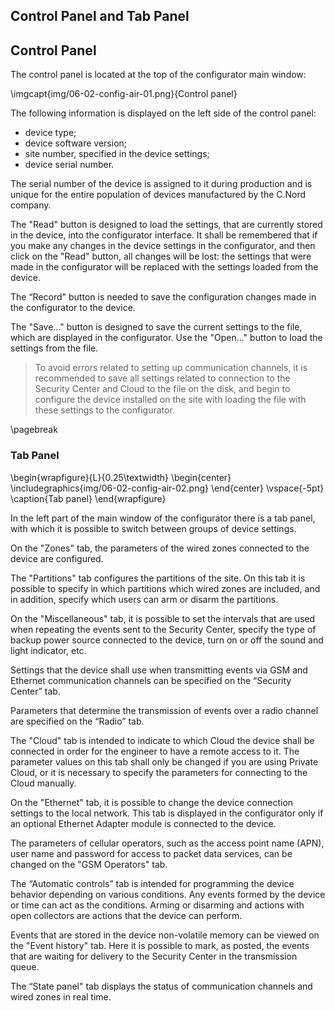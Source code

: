## Control Panel and Tab Panel

## Control Panel

The control panel is located at the top of the configurator main window:

\imgcapt{img/06-02-config-air-01.png}{Control panel}

The following information is displayed on the left side of the control panel:

* device type;
* device software version;
* site number, specified in the device settings;
* device serial number.

The serial number of the device is assigned to it during production and is unique for the entire population of devices manufactured by the C.Nord company.

The "Read" button is designed to load the settings, that are currently stored in the device, into the configurator interface. It shall be remembered that if you make any changes in the device settings in the configurator, and then click on the "Read" button, all changes will be lost: the settings that were made in the configurator will be replaced with the settings loaded from the device.

The “Record" button is needed to save the configuration changes made in the configurator to the device.

The "Save..." button is designed to save the current settings to the file, which are displayed in the configurator. Use the "Open..." button to load the settings from the file. 

> To avoid errors related to setting up communication channels, it is recommended to save all settings related to connection to the Security Center and Cloud to the file on the disk, and begin to configure the device installed on the site with loading the file with these settings to the configurator.

\pagebreak

### Tab Panel

\begin{wrapfigure}{L}{0.25\textwidth}
\begin{center}
\includegraphics{img/06-02-config-air-02.png}
\end{center}
\vspace{-5pt}
\caption{Tab panel}
\end{wrapfigure}

In the left part of the main window of the configurator there is a tab panel, with which it is possible to switch between groups of device settings.

On the "Zones" tab, the parameters of the wired zones connected to the device are configured.

The "Partitions" tab configures the partitions of the site. On this tab it is possible to specify in which partitions which wired zones are included, and in addition, specify which users can arm or disarm the partitions.

On the "Miscellaneous" tab, it is possible to set the intervals that are used when repeating the events sent to the Security Center, specify the type of backup power source connected to the device, turn on or off the sound and light indicator, etc.

Settings that the device shall use when transmitting events via GSM and Ethernet communication channels can be specified on the “Security Center” tab.

Parameters that determine the transmission of events over a radio channel are specified on the “Radio” tab.

The "Cloud" tab is intended to indicate to which Cloud the device shall be connected in order for the engineer to have a remote access to it. The parameter values on this tab shall only be changed if you are using Private Cloud, or it is necessary to specify the parameters for connecting to the Cloud manually.

On the "Ethernet" tab, it is possible to change the device connection settings to the local network. This tab is displayed in the configurator only if an optional Ethernet Adapter module is connected to the device.

The parameters of cellular operators, such as the access point name (APN), user name and password for access to packet data services, can be changed on the "GSM Operators" tab.

The “Automatic controls” tab is intended for programming the device behavior depending on various conditions. Any events formed by the device or time can act as the conditions. Arming or disarming and actions with open collectors are actions that the device can perform.

Events that are stored in the device non-volatile memory can be viewed on the "Event history" tab. Here it is possible to mark, as posted, the events that are waiting for delivery to the Security Center in the transmission queue.

The “State panel" tab displays the status of communication channels and wired zones in real time.
